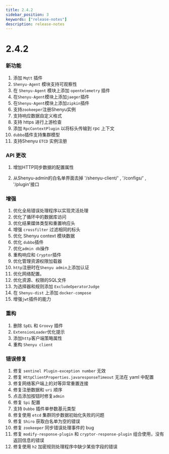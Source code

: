 ```yaml
---
title: 2.4.2
sidebar_position: 3
keywords: ["release-notes"]
description: release-notes
---
```

# 2.4.2

### 新功能

1. 添加 `Mqtt` 插件
2. `Shenyu-Agent` 模块支持可观察性
3. 在 `Shenyu-Agent` 模块上添加 `opentelemetry` 插件
4. 在`Shenyu-Agent`模块上添加`jaeger`插件
5. 在`Shenyu-Agent`模块上添加`zipkin`插件
6. 支持`zookeeper`注册Shenyu实例
7. 支持响应数据自定义格式
8. 支持 https 进行上游检查
9. 添加 `RpcContextPlugin` 以将标头传输到 rpc 上下文
10. `dubbo`插件支持集群模型
11. 支持Shenyu `ETCD` 实例注册

### API 更改

1. 增加HTTP同步数据的配置属性

2. 从Shenyu-admin的白名单界面去掉 '/shenyu-client/' , '/configs/' , '/plugin'接口

### 增强

1. 优化全局错误处理程序以实现灵活处理
2. 优化了循环中的数据库访问
3. 优化结果媒体类型和重置响应头
4. 增强 `crossfilter` 过滤相同的标头
5. 优化 Shenyu context 模块数据
6. 优化 `dubbo`插件
7. 优化`admin db`操作
8. 重构响应和 `Cryptor`插件
9. 优化管理资源权限加载器
10. `http`注册时在`Shenyu admin`上添加认证
11. 优化网络配置。
12. 优化资源、权限的SQL文件
13. 为选择器和规则添加 `ExcludeOperatorJudge`
14. 在 `Shenyu-dist` 上添加 `docker-compose`
15. 增强`jwt`插件的能力

### 重构

1. 删除 `SpEL` 和 `Groovy` 插件
2. `ExtensionLoader`优化提示
3. 添加`http`客户端策略属性
4. 重构 `Shenyu client`

### 错误修复

1. 修复 `sentinel Plugin-exception number` 无效
2. 修复 `HttpClientProperties.javaresponseTimeout` 无法在 yaml 中配置
3. 修复网络客户端上的对等异常重置连接
4. 修复注册数据和 `uri` 顺序
5. 点击添加按钮时修复`admin`
6. 修复 `Spi` 配置
7. 支持 `Dubbo` 插件单参数基元类型
8. 修复使用 `etcd` 集群同步数据初始化失败的问题
9. 修复 `Shiro` 获取白名单为空的错误
10. 修复 `zookeeper` 同步错误处理事件的 bug
11. 修复 `modify-response-plugin` 和 `cryptor-response-plugin` 组合使用，没有返回信息的错误
12. 修复使用 `h2` 加密规则处理程序中缺少某些字段的错误

